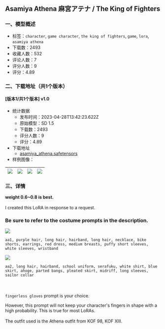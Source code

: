 ## Asamiya Athena 麻宮アテナ / The King of Fighters
### 一、模型概述

- 标签：`character`, `game character`, `the king of fighters`, `game`, `lora`, `asamiya athena`
- 下载数：2493
- 收藏人数：532
- 评论人数：7
- 评分人数：9
- 评分：4.89

### 二、下载地址（共1个版本）

#### [版本1/共1个版本] v1.0

- 统计数据
  - 发布时间：2023-04-28T13:42:23.622Z
  - 原始模型：SD 1.5
  - 下载数：2493
  - 评分人数：9
  - 评分：4.89
- 下载地址
  - [asamiya_athena.safetensors](https://civitai.com/api/download/models/57389)
- 样例图像：

| <img src="https://image.civitai.com/xG1nkqKTMzGDvpLrqFT7WA/8e2f07a9-718b-4cc3-34e7-bb6730857200/width=450/623104.jpeg" /> | <img src="https://image.civitai.com/xG1nkqKTMzGDvpLrqFT7WA/409e69b2-b151-4d65-b8ba-8d9c6d48e100/width=450/623105.jpeg" /> | <img src="https://image.civitai.com/xG1nkqKTMzGDvpLrqFT7WA/d8969db8-4720-4aba-e20c-8bfdf81b6100/width=450/623100.jpeg" /> | <img src="https://image.civitai.com/xG1nkqKTMzGDvpLrqFT7WA/8dd7e33d-38ca-442d-ad46-31ecc4433700/width=450/623101.jpeg" /> |
| ---- | ---- | ---- | ---- |


### 三、详情
<p><strong>weight 0.6~0.8 is best.<br /></strong><br />I created this LoRA in response to a request.</p><h3><strong>Be sure to refer to the costume prompts in the description.</strong></h3><p></p><img src="https://imagecache.civitai.com/xG1nkqKTMzGDvpLrqFT7WA/9fcf505b-1690-4c12-5244-7e176c0c7000/width=525/9fcf505b-1690-4c12-5244-7e176c0c7000.jpeg" /><p><code>aa1, purple hair, long hair, hairband, long hair, necklace, bike shorts, earrings, red dress, medium breasts, puffy short sleeves, white sleeves, wristband</code><br /></p><img src="https://imagecache.civitai.com/xG1nkqKTMzGDvpLrqFT7WA/92d0c1c6-37d6-44d3-d1c3-200d6b2d2c00/width=525/92d0c1c6-37d6-44d3-d1c3-200d6b2d2c00.jpeg" /><p><code>aa2, long hair, hairband, school uniform, serafuku, white shirt, blue skirt, ahoge, parted bangs, pleated skirt, midriff, long sleeves, sailor collar</code><br /><br /><br /><br /><code>fingerless gloves</code> prompt is your choice.</p><p>However, this prompt will not keep your character's fingers in shape with a high probability. This is true for most LoRAs.<br /><br />The outfit used is the Athena outfit from KOF 98, KOF XIII.<br /></p>